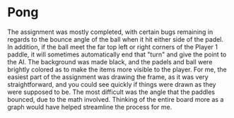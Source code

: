 # Pong
The assignment was mostly completed, with certain bugs remaining in regards to the bounce angle of the ball when it hit either side of the padel. In addition, if the ball meet the far top left or right corners of the Player 1 paddle, it will sometimes automatically end that "turn" and give the point to the AI. The background was made black, and the padels and ball were brightly colored as to make the items more visible to the player. For me, the easiest part of the assignment was drawing the frame, as it was very straightforward, and you could see quickly if things were drawn as they were supposed to be. The most difficult was the angle that the paddles bounced, due to the math involved. Thinking of the entire board more as a graph would have helped streamline the process for me.   
